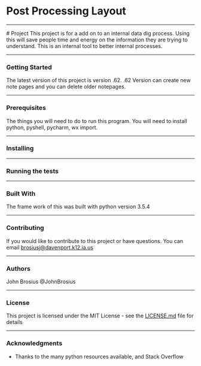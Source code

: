 # Post Processing Layout
<hr>
# Project 
This project is for a add on to an internal data dig process. Using this will save people time and energy on the information they are trying to understand. This is an internal tool to better internal processes. 


<hr>

<h3>Getting Started</h3>

The latest version of this project is version .62. .62 Version can create new note pages and you can delete older notepages. 


<hr>

<h3> Prerequisites</h3>

The things you will need to do to run this program. You will need to install python, pyshell, pycharm, wx import. 


<hr>

<h3> Installing</h3>



<hr>

<h3> Running the tests</h3>



<hr>

<h3> Built With</h3>


The frame work of this was built with python version 3.5.4
<hr>

<h3>Contributing</h3>


If you would like to contribute to this project or have questions. You can email brosiusj@davenport.k12.ia.us 

<hr>

<h3>Authors</h3>

John Brosius @JohnBrosius

<hr>

<h3>License</h3>

This project is licensed under the MIT License - see the [LICENSE.md](LICENSE.md) file for details
<hr>

<h3>Acknowledgments</h3>

* Thanks to the many python resources available, and Stack Overflow
